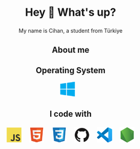 <h1 align="center">Hey 👋 What's up?</h1>

###

<p align="center">My name is Cihan, a student from Türkiye</p>

###

<h2 align="center">About me</h2>

###

<h2 align="center">Operating System</h2>
<div align="center">
  <img src="https://github.com/devicons/devicon/blob/v2.16.0/icons/windows8/windows8-original.svg" height="40" alt="javascript"/>
  <img width="12" />
</div>

###

<h2 align="center">I code with</h2>

###

<div align="center">
  <img src="https://github.com/devicons/devicon/blob/v2.16.0/icons/javascript/javascript-original.svg" height="40" alt="javascript"  />
  <img width="12" />
  <img src="https://github.com/devicons/devicon/blob/v2.16.0/icons/html5/html5-original.svg" height="40" alt="html5"  />
  <img width="12" />
  <img src="https://github.com/devicons/devicon/blob/v2.16.0/icons/css3/css3-original.svg" height="40" alt="css3"  />
  <img width="12" />
  <img src="https://github.com/devicons/devicon/blob/v2.16.0/icons/github/github-original.svg" height="40" alt="github"  />
  <img width="12" />
  <img src="https://github.com/devicons/devicon/blob/v2.16.0/icons/vscode/vscode-original.svg" height="40" alt="vscode"  />
  <img width="12" />
  <img src="https://github.com/devicons/devicon/blob/v2.16.0/icons/nodejs/nodejs-original.svg" height="40" alt="nodejs logo"  />
 
</div>

###
